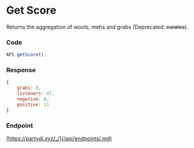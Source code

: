 # Get Score

Returns the aggregation of woots, mehs and grabs (Deprecated: ~~curates~~).

### Code

```js
API.getScore();
```

### Response

```js
{
    grabs: 0,
    listeners: 47,
    negative: 0,
    positive: 11
}
```

### Endpoint

[https://partydj.xyz/_/](/api/endpoints/.md)